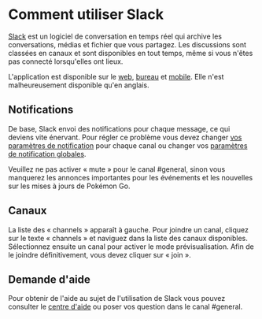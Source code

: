 # Comment utiliser Slack

[Slack][slack-home] est un logiciel de conversation en temps réel qui archive les conversations, médias et fichier que vous partagez. Les discussions sont classées en canaux et sont disponibles en tout temps, même si vous n'êtes pas connecté lorsqu'elles ont lieux.

L'application est disponible sur le [web][slack-home], [bureau][slack-download] et [mobile][slack-download]. Elle n'est malheureusement disponible qu'en anglais.

[slack-home]:https://slack.com/
[slack-download]:https://slack.com/downloads

## Notifications

De base, Slack envoi des notifications pour chaque message, ce qui deviens vite énervant. Pour régler ce problème vous devez changer [vos paramètres de notification][sh-chan-notifications] pour chaque canal ou changer vos [paramètres de notification globales][sh-notifications].

Veuillez ne pas activer « mute » pour le canal #general, sinon vous manquerez les annonces importantes pour les événements et les nouvelles sur les mises à jours de Pokémon Go.

[sh-notifications]:https://get.slack.help/hc/en-us/articles/201895138-Understanding-Slack-notifications
[sh-chan-notifications]:https://get.slack.help/hc/en-us/articles/201649323

## Canaux

La liste des « channels » apparaît à gauche. Pour joindre un canal, cliquez sur le texte « channels » et naviguez dans la liste des canaux disponibles. Sélectionnez ensuite un canal pour activer le mode prévisualisation. Afin de le joindre définitivement, vous devez cliquer sur « join ».

## Demande d'aide

Pour obtenir de l'aide au sujet de l'utilisation de Slack vous pouvez consulter le [centre d'aide][slack-help] ou poser vos question dans le canal #general.

[slack-help]:https://get.slack.help/hc/en-us
